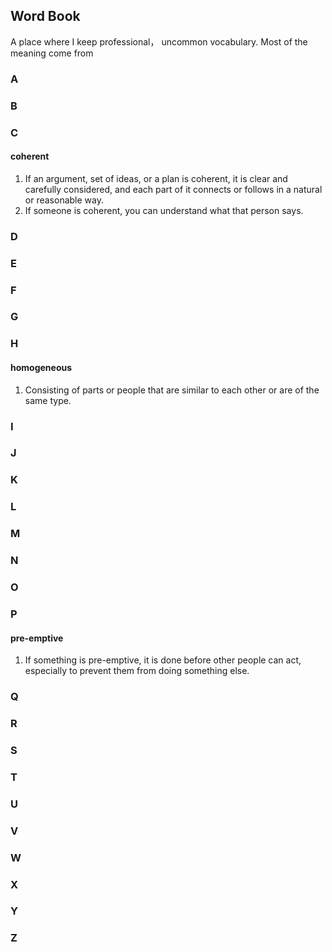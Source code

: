 ## Word Book

A place where I keep professional， uncommon vocabulary.
Most of the meaning come from 

### A


### B



### C
#### coherent
1. If an argument, set of ideas, or a plan is coherent, it is clear and carefully considered, and each part of it connects or follows in a natural or reasonable way.
2. If someone is coherent, you can understand what that person says.

### D


### E


### F


### G


### H
#### homogeneous
1. Consisting of parts or people that are similar to each other or are of the same type.

### I


### J


### K


### L


### M


### N


### O


### P
#### pre-emptive
1. If something is pre-emptive, it is done before other people can act, especially to prevent them from doing something else.

### Q


### R


### S


### T


### U


### V


### W


### X


### Y


### Z


